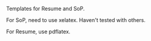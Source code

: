 Templates for Resume and SoP.

For SoP, need to use xelatex. Haven't tested with others.

For Resume, use pdflatex.

